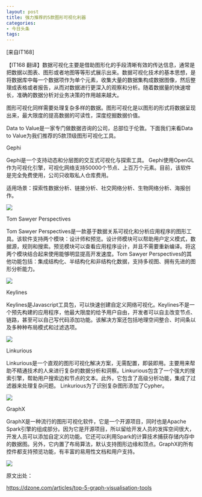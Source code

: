 ```yaml
---
layout: post
title: 强力推荐的5款图形可视化利器
categories:
- 今日头条
tags:
---
```

[来自IT168]

【IT168 翻译】数据可视化主要是借助图形化的手段清晰有效的传达信息，通常是把数据以图表、图形或者地图等等形式展示出来。数据可视化技术的基本思想，是将数据库中每一个数据项作为单个元素，收集大量的数据集构成数据图像，然后整理成表格或者报告，从而对数据进行更深入的观察和分析。随着数据量的快速增长，准确的数据分析对业务决策的作用越来越大。

图形可视化同样需要处理复杂多样的数据。图形可视化是以图形的形式将数据呈现出来，最大限度的提高数据的可读性，深度挖掘数据价值。

Data to Value是一家专门做数据咨询的公司，总部位于伦敦。下面我们来看Data to Value为我们推荐的5款顶级图形可视化工具。

Gephi

Gephi是一个支持动态和分层图的交互式可视化与探索工具。 Gephi使用OpenGL作为可视化引擎，可视化网络支持50000个节点、上百万个元素。目前，该软件是完全免费使用，公司只收取私人仓库费用。

适用场景：探索性数据分析、链接分析、社交网络分析、生物网络分析、海报创作。

![](http://p1.pstatp.com/large/99b0006327777d975e7)

Tom Sawyer Perspectives

Tom Sawyer Perspectives是一款基于数据关系可视化和分析应用程序的图形工具。该软件支持两个模块：设计师和预览。设计师模块可以帮助用户定义模式，数据源，规则和搜索。预览模块可以查看应用程序设计，并且不需要重新编译。将这两个模块结合起来使用能够明显提高开发速度。Tom Sawyer Perspectives的其他功能包括：集成结构化、半结构化和非结构化数据，支持多视图、拥有先进的图形分析能力。

![](http://p3.pstatp.com/large/9980006f06df1e9517a)

Keylines

Keylines是Javascript工具包，可以快速创建自定义网络可视化。Keylines不是一个预先构建的应用程序，他最大限度的给予用户自由，开发者可以自主改变节点、链路，甚至可以自己写代码添加功能。该解决方案还包括地理空间整合、时间条以及多种种布局模式和过滤选项。

![](http://p3.pstatp.com/large/99f000636390a6e3674)

Linkurious

Linkurious是一个直观的图形可视化解决方案，无需配置，即装即用。主要用来帮助不精通技术的人来进行复杂的数据分析和洞察。Linkurious包含了一个强大的搜索引擎，帮助用户搜索边和节点的文本。此外，它包含了高级分析功能，集成了过滤器来处理复杂问题。 Linkurious为了识别复杂图形添加了Cypher。

![](http://p9.pstatp.com/large/99e0006f509b986a53e)

GraphX

GraphX是一种流行的图形可视化软件，它是一个开源项目，同时也是Apache Spark引擎的组成部分。因为它是开源项目，所以留给开发人员的发挥空间很大，开发人员可以添加自定义的功能。它还可以利用Spark的计算技术捕获存储内存中的数据图。另外，它内置了布局算法，默认支持图形边缘和顶点。GraphX的所有控件都支持预览功能，有丰富的易用性文档和用户支持。

![](http://p1.pstatp.com/large/99a000635ab0f6f2790)

原文出处：

https://dzone.com/articles/top-5-graph-visualisation-tools